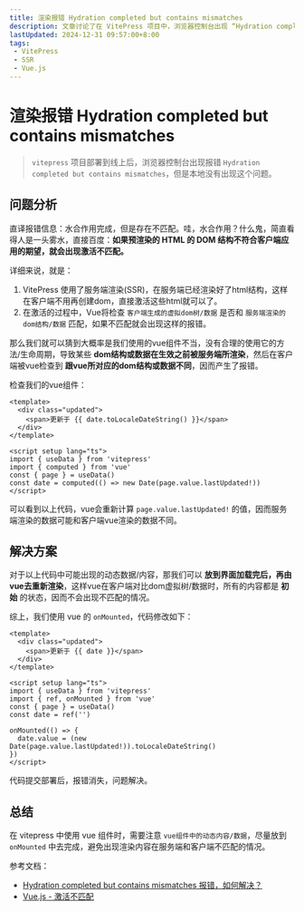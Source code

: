 ```yaml
---
title: 渲染报错 Hydration completed but contains mismatches
description: 文章讨论了在 VitePress 项目中，浏览器控制台出现 “Hydration completed but contains mismatches” 错误的原因及解决方案。1主要原因是服务端渲染的 HTML 结构与客户端渲染的虚拟 DOM 不匹配。解决方法是将动态数据的渲染放到 onMounted 钩子中，以确保客户端和服务端的渲染结果一致
lastUpdated: 2024-12-31 09:57:00+8:00
tags: 
 - VitePress
 - SSR
 - Vue.js
---
```


# 渲染报错 Hydration completed but contains mismatches

>`vitepress` 项目部署到线上后，浏览器控制台出现报错 `Hydration completed but contains mismatches`，但是本地没有出现这个问题。

## 问题分析

直译报错信息：水合作用完成，但是存在不匹配。哇，水合作用？什么鬼，简直看得人是一头雾水，直接百度：**如果预渲染的 HTML 的 DOM 结构不符合客户端应用的期望，就会出现激活不匹配。**

详细来说，就是：
1. VitePress 使用了服务端渲染(SSR)，在服务端已经渲染好了html结构，这样在客户端不用再创建dom，直接激活这些html就可以了。
2. 在激活的过程中，Vue将检查 `客户端生成的虚拟dom树/数据` 是否和 `服务端渲染的dom结构/数据` 匹配，如果不匹配就会出现这样的报错。

那么我们就可以猜到大概率是我们使用的vue组件不当，没有合理的使用它的方法/生命周期，导致某些 **dom结构或数据在生效之前被服务端所渲染**，然后在客户端被vue检查到 **跟vue所对应的dom结构或数据不同**，因而产生了报错。

检查我们的vue组件：

```vue twoslash
<template>
  <div class="updated">
    <span>更新于 {{ date.toLocaleDateString() }}</span>
  </div>
</template>

<script setup lang="ts">
import { useData } from 'vitepress'
import { computed } from 'vue'
const { page } = useData()
const date = computed(() => new Date(page.value.lastUpdated!))
</script>
```
可以看到以上代码，vue会重新计算 `page.value.lastUpdated!` 的值，因而服务端渲染的数据可能和客户端vue渲染的数据不同。

## 解决方案

对于以上代码中可能出现的动态数据/内容，那我们可以 **放到界面加载完后，再由vue去重新渲染**，这样vue在客户端对比dom虚拟树/数据时，所有的内容都是 **初始** 的状态，因而不会出现不匹配的情况。

综上，我们使用 vue 的 `onMounted`，代码修改如下：
```vue twoslash
<template>
  <div class="updated">
    <span>更新于 {{ date }}</span>
  </div>
</template>

<script setup lang="ts">
import { useData } from 'vitepress'
import { ref, onMounted } from 'vue'
const { page } = useData()
const date = ref('')

onMounted(() => {
  date.value = (new Date(page.value.lastUpdated!)).toLocaleDateString()
})
</script>
```

代码提交部署后，报错消失，问题解决。

## 总结

在 vitepress 中使用 vue 组件时，需要注意 `vue组件中的动态内容/数据`，尽量放到 `onMounted` 中去完成，避免出现渲染内容在服务端和客户端不匹配的情况。


参考文档：
+ [Hydration completed but contains mismatches 报错，如何解决？](https://www.cnblogs.com/changxue/p/17735469.html)
+ [Vue.js - 激活不匹配](https://cn.vuejs.org/guide/scaling-up/ssr#hydration-mismatch)

